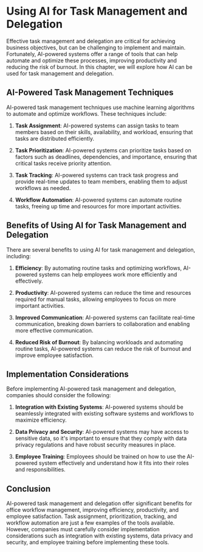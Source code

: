 Using AI for Task Management and Delegation
=========================================================================================================

Effective task management and delegation are critical for achieving business objectives, but can be challenging to implement and maintain. Fortunately, AI-powered systems offer a range of tools that can help automate and optimize these processes, improving productivity and reducing the risk of burnout. In this chapter, we will explore how AI can be used for task management and delegation.

AI-Powered Task Management Techniques
-------------------------------------

AI-powered task management techniques use machine learning algorithms to automate and optimize workflows. These techniques include:

1. **Task Assignment**: AI-powered systems can assign tasks to team members based on their skills, availability, and workload, ensuring that tasks are distributed efficiently.

2. **Task Prioritization**: AI-powered systems can prioritize tasks based on factors such as deadlines, dependencies, and importance, ensuring that critical tasks receive priority attention.

3. **Task Tracking**: AI-powered systems can track task progress and provide real-time updates to team members, enabling them to adjust workflows as needed.

4. **Workflow Automation**: AI-powered systems can automate routine tasks, freeing up time and resources for more important activities.

Benefits of Using AI for Task Management and Delegation
-------------------------------------------------------

There are several benefits to using AI for task management and delegation, including:

1. **Efficiency**: By automating routine tasks and optimizing workflows, AI-powered systems can help employees work more efficiently and effectively.

2. **Productivity**: AI-powered systems can reduce the time and resources required for manual tasks, allowing employees to focus on more important activities.

3. **Improved Communication**: AI-powered systems can facilitate real-time communication, breaking down barriers to collaboration and enabling more effective communication.

4. **Reduced Risk of Burnout**: By balancing workloads and automating routine tasks, AI-powered systems can reduce the risk of burnout and improve employee satisfaction.

Implementation Considerations
-----------------------------

Before implementing AI-powered task management and delegation, companies should consider the following:

1. **Integration with Existing Systems**: AI-powered systems should be seamlessly integrated with existing software systems and workflows to maximize efficiency.

2. **Data Privacy and Security**: AI-powered systems may have access to sensitive data, so it's important to ensure that they comply with data privacy regulations and have robust security measures in place.

3. **Employee Training**: Employees should be trained on how to use the AI-powered system effectively and understand how it fits into their roles and responsibilities.

Conclusion
----------

AI-powered task management and delegation offer significant benefits for office workflow management, improving efficiency, productivity, and employee satisfaction. Task assignment, prioritization, tracking, and workflow automation are just a few examples of the tools available. However, companies must carefully consider implementation considerations such as integration with existing systems, data privacy and security, and employee training before implementing these tools.
